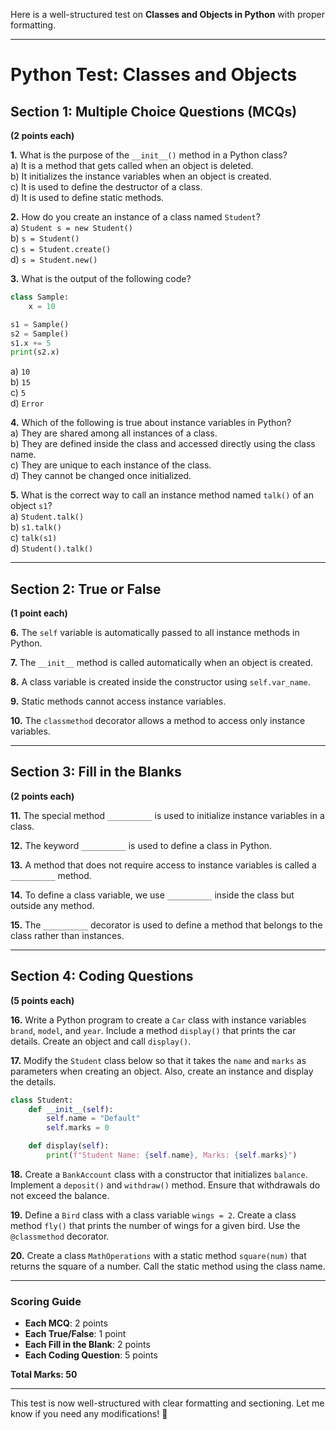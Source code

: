 Here is a well-structured test on **Classes and Objects in Python** with proper formatting.

---

# **Python Test: Classes and Objects**

## **Section 1: Multiple Choice Questions (MCQs)**
**(2 points each)**

**1.** What is the purpose of the `__init__()` method in a Python class?  
   a) It is a method that gets called when an object is deleted.  
   b) It initializes the instance variables when an object is created.  
   c) It is used to define the destructor of a class.  
   d) It is used to define static methods.  

**2.** How do you create an instance of a class named `Student`?  
   a) `Student s = new Student()`  
   b) `s = Student()`  
   c) `s = Student.create()`  
   d) `s = Student.new()`  

**3.** What is the output of the following code?
   ```python
   class Sample:
       x = 10

   s1 = Sample()
   s2 = Sample()
   s1.x += 5
   print(s2.x)
   ```
   a) `10`  
   b) `15`  
   c) `5`  
   d) `Error`  

**4.** Which of the following is true about instance variables in Python?  
   a) They are shared among all instances of a class.  
   b) They are defined inside the class and accessed directly using the class name.  
   c) They are unique to each instance of the class.  
   d) They cannot be changed once initialized.  

**5.** What is the correct way to call an instance method named `talk()` of an object `s1`?  
   a) `Student.talk()`  
   b) `s1.talk()`  
   c) `talk(s1)`  
   d) `Student().talk()`  

---

## **Section 2: True or False**
**(1 point each)**

**6.** The `self` variable is automatically passed to all instance methods in Python.  

**7.** The `__init__` method is called automatically when an object is created.  

**8.** A class variable is created inside the constructor using `self.var_name`.  

**9.** Static methods cannot access instance variables.  

**10.** The `classmethod` decorator allows a method to access only instance variables.  

---

## **Section 3: Fill in the Blanks**
**(2 points each)**

**11.** The special method `__________` is used to initialize instance variables in a class.  

**12.** The keyword `__________` is used to define a class in Python.  

**13.** A method that does not require access to instance variables is called a `__________` method.  

**14.** To define a class variable, we use `__________` inside the class but outside any method.  

**15.** The `__________` decorator is used to define a method that belongs to the class rather than instances.  

---

## **Section 4: Coding Questions**
**(5 points each)**

**16.** Write a Python program to create a `Car` class with instance variables `brand`, `model`, and `year`. Include a method `display()` that prints the car details. Create an object and call `display()`.  

**17.** Modify the `Student` class below so that it takes the `name` and `marks` as parameters when creating an object. Also, create an instance and display the details.
   ```python
   class Student:
       def __init__(self):
           self.name = "Default"
           self.marks = 0

       def display(self):
           print(f"Student Name: {self.name}, Marks: {self.marks}")
   ```

**18.** Create a `BankAccount` class with a constructor that initializes `balance`. Implement a `deposit()` and `withdraw()` method. Ensure that withdrawals do not exceed the balance.  

**19.** Define a `Bird` class with a class variable `wings = 2`. Create a class method `fly()` that prints the number of wings for a given bird. Use the `@classmethod` decorator.  

**20.** Create a class `MathOperations` with a static method `square(num)` that returns the square of a number. Call the static method using the class name.  

---

### **Scoring Guide**
- **Each MCQ**: 2 points  
- **Each True/False**: 1 point  
- **Each Fill in the Blank**: 2 points  
- **Each Coding Question**: 5 points  

**Total Marks: 50**

---

This test is now well-structured with clear formatting and sectioning. Let me know if you need any modifications! 🚀